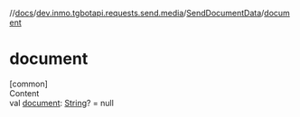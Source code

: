 //[docs](../../../index.md)/[dev.inmo.tgbotapi.requests.send.media](../index.md)/[SendDocumentData](index.md)/[document](document.md)



# document  
[common]  
Content  
val [document](document.md): [String](https://kotlinlang.org/api/latest/jvm/stdlib/kotlin/-string/index.html)? = null  



